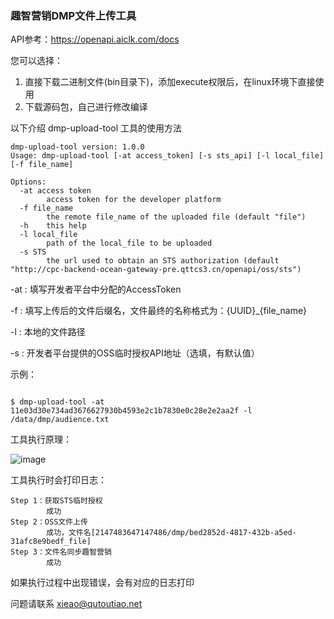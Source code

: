 ### 趣智营销DMP文件上传工具

API参考：https://openapi.aiclk.com/docs

您可以选择：
1. 直接下载二进制文件(bin目录下)，添加execute权限后，在linux环境下直接使用
2. 下载源码包，自己进行修改编译

以下介绍 dmp-upload-tool 工具的使用方法

```shell
dmp-upload-tool version: 1.0.0
Usage: dmp-upload-tool [-at access_token] [-s sts_api] [-l local_file] [-f file_name]

Options:
  -at access token
        access token for the developer platform
  -f file_name
        the remote file_name of the uploaded file (default "file")
  -h    this help
  -l local_file
        path of the local_file to be uploaded
  -s STS
        the url used to obtain an STS authorization (default "http://cpc-backend-ocean-gateway-pre.qttcs3.cn/openapi/oss/sts")

````

-at : 填写开发者平台中分配的AccessToken

-f  : 填写上传后的文件后缀名，文件最终的名称格式为：{UUID}_{file_name}

-l  : 本地的文件路径

-s  : 开发者平台提供的OSS临时授权API地址（选填，有默认值）

示例：

```shell script

$ dmp-upload-tool -at 11e03d30e734ad3676627930b4593e2c1b7830e0c28e2e2aa2f -l /data/dmp/audience.txt 

````

工具执行原理：

![image](img/Dmp文件上传工具原理.png)

工具执行时会打印日志：
```shell script
Step 1：获取STS临时授权
        成功
Step 2：OSS文件上传
        成功，文件名[2147483647147486/dmp/bed2852d-4817-432b-a5ed-31afc8e9bedf_file]
Step 3：文件名同步趣智营销
        成功
````
如果执行过程中出现错误，会有对应的日志打印

问题请联系 xieao@qutoutiao.net
